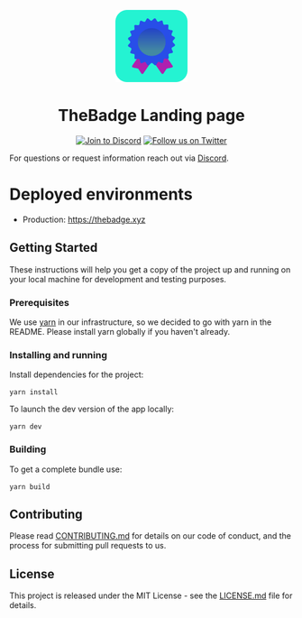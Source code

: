 <p align="center">
  <a href="https://thebadge.xyz">
    <img alt="TheBadge" src="src/assets/logo.svg" width="128">
  </a>
</p>

<h1 align="center">TheBadge Landing page</h1>

<p align="center">
  <a href="https://discord.com/invite/FTxtkgbAC4"><img src="https://img.shields.io/discord/1006480637512917033?style=plastic" alt="Join to Discord"></a>
  <a href="https://twitter.com/intent/user?screen_name=thebadgexyz"><img src="https://img.shields.io/twitter/follow/thebadgexyz?style=social" alt="Follow us on Twitter"></a>
</p>

For questions or request information reach out via [Discord](https://discord.gg/tVP75NqVuC).


# Deployed environments

- Production: https://thebadge.xyz

## Getting Started

These instructions will help you get a copy of the project up and running on your local machine for development and testing purposes.

### Prerequisites

We use [yarn](https://yarnpkg.com) in our infrastructure, so we decided to go with yarn in the README.
Please install yarn globally if you haven't already.

### Installing and running

Install dependencies for the project:

```
yarn install
```

To launch the dev version of the app locally:

```
yarn dev
```

### Building

To get a complete bundle use:

```
yarn build
```

## Contributing

Please read [CONTRIBUTING.md](https://gist.github.com/PurpleBooth/b24679402957c63ec426) for details on our code of conduct, and the process for submitting pull requests to us.

## License

This project is released under the MIT License - see the [LICENSE.md](LICENSE) file for details.

